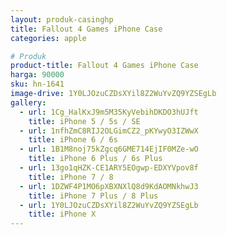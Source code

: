 ```yaml
---
layout: produk-casinghp
title: Fallout 4 Games iPhone Case
categories: apple

# Produk
product-title: Fallout 4 Games iPhone Case
harga: 90000
sku: hn-1641
image-drive: 1Y0LJOzuCZDsXYil8Z2WuYvZQ9YZSEgLb
gallery:
  - url: 1Cg_HalKxJ9m5M35KyVebihDKDO3hUJft
    title: iPhone 5 / 5s / SE
  - url: 1nfhZmC8RIJ2OLGimCZ2_pKYwyO3IZWwX
    title: iPhone 6 / 6s
  - url: 1B1M8noj75kZgcq6GME714EjIF0MZe-wO
    title: iPhone 6 Plus / 6s Plus
  - url: 13go1qHZK-CE1ARY5EOgwp-EDXYVpov8f
    title: iPhone 7 / 8
  - url: 1DZWF4P1MO6pXBXNXlQ8d9KdAOMNkhwJ3
    title: iPhone 7 Plus / 8 Plus
  - url: 1Y0LJOzuCZDsXYil8Z2WuYvZQ9YZSEgLb
    title: iPhone X
---
```

